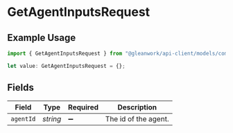 # GetAgentInputsRequest

## Example Usage

```typescript
import { GetAgentInputsRequest } from "@gleanwork/api-client/models/components";

let value: GetAgentInputsRequest = {};
```

## Fields

| Field                | Type                 | Required             | Description          |
| -------------------- | -------------------- | -------------------- | -------------------- |
| `agentId`            | *string*             | :heavy_minus_sign:   | The id of the agent. |